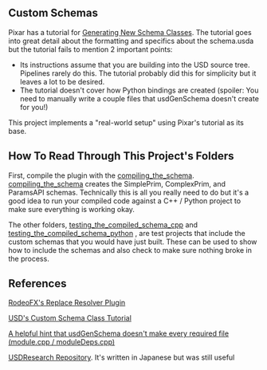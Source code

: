 ## Custom Schemas
Pixar has a tutorial for [Generating New Schema Classes](https://graphics.pixar.com/usd/docs/Generating-New-Schema-Classes.html).
The tutorial goes into great detail about the formatting and specifics
about the schema.usda but the tutorial fails to mention 2 important points:

- Its instructions assume that you are building into the USD source
tree. Pipelines rarely do this. The tutorial probably did this for
simplicity but it leaves a lot to be desired.
- The tutorial doesn't cover how Python bindings are created (spoiler:
You need to manually write a couple files that usdGenSchema doesn't create for you!)

This project implements a "real-world setup" using Pixar's tutorial as its base.


## How To Read Through This Project's Folders
First, compile the plugin with the
[compiling_the_schema](compiling_the_schema).
[compiling_the_schema](compiling_the_schema) creates the SimplePrim,
ComplexPrim, and ParamsAPI schemas. Technically this is all you really
need to do but it's a good idea to run your compiled code against
a C++ / Python project to make sure everything is working okay.

The other folders,
[testing_the_compiled_schema_cpp](testing_the_compiled_schema_cpp) and
[testing_the_compiled_schema_python](testing_the_compiled_schema_python)
, are test projects that include the custom schemas that you would have
just built. These can be used to show how to include the schemas and
also check to make sure nothing broke in the process.


## References
[RodeoFX's Replace Resolver Plugin](https://github.com/rodeofx/rdo_replace_resolver)

[USD's Custom Schema Class Tutorial](https://graphics.pixar.com/usd/docs/Generating-New-Schema-Classes.html)

[A helpful hint that usdGenSchema doesn't make every required file (module.cpp / moduleDeps.cpp)](https://groups.google.com/d/msg/usd-interest/r0j0l-aJ5Ok/hAdy-ZkWGQAJ)

[USDResearch Repository](https://github.com/SFukuoka1227/USDResearch/tree/master/schema). It's written in Japanese but was still useful
